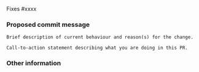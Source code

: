 <!--
    If this pull request fully addresses an issue, use:
    Fixes #xxxx

    If this pull request partially addresses an issue, use:
    Part of #xxxx

    If this pull request addresses multiple issues, put them in multiple lines:
    Fixes #xxxx
    Fixes #yyyy

    Format the title of the pull request with most relevant issue number as follows:
    [#xxxx] Title
-->
Fixes #xxxx

### Proposed commit message
<!--
    Propose a detailed commit message for this pull request within the triple backticks below.
    Wrap lines at 72 characters.

    Guide on how to write a good commit message:
    https://oss-generic.github.io/process/docs/FormatsAndConventions.html#commit-message
-->
```
Brief description of current behaviour and reason(s) for the change.

Call-to-action statement describing what you are doing in this PR.
```

### Other information
<!--
    Are there other relevant information, such as special testing instructions,
    which will help the reviewer better understand the code?

    You may also include a brief description of why the problem occurred.
-->
